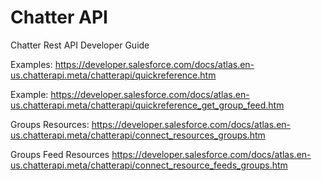 # Chatter API

Chatter Rest API Developer Guide

Examples:
https://developer.salesforce.com/docs/atlas.en-us.chatterapi.meta/chatterapi/quickreference.htm

Example:
https://developer.salesforce.com/docs/atlas.en-us.chatterapi.meta/chatterapi/quickreference_get_group_feed.htm

Groups Resources:
https://developer.salesforce.com/docs/atlas.en-us.chatterapi.meta/chatterapi/connect_resources_groups.htm

Groups Feed Resources
https://developer.salesforce.com/docs/atlas.en-us.chatterapi.meta/chatterapi/connect_resource_feeds_groups.htm
